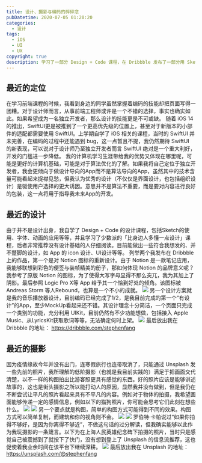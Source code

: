 ```yaml
---
title: 设计、摄影与编码的碎碎念
pubDatetime: 2020-07-05 01:20:20
categories:
  - 设计
tags:
  - iOS
  - UI
  - UX
copyright: true
description: 学习了一部分 Design + Code 课程，在 Dribbble 发布了一部分用 Sketch 设计的东西，加之十分喜欢 Notion 这款笔记应用，使得我产生了对于设计与编码的一些零碎的思考。Notion招聘的标准为“Designer Who Can Code”，我将其视为也是一种社会需求的反馈，相较于强调编码的能力，他们的团队更强调设计师的属性。随着应用程序的同质化越来越明显，优秀的设计、优秀的交互能够给用户带来耳目一新的体验，有时能够获得更好的回报。
---
```


<!--more-->

## 最近的定位

在学习前端课程的时候，我看到身边的同学虽然掌握着编码的技能却把页面写得一团糟。对于设计师而言，从事前端工程师或许是一个不错的选择，事实也确实如此。如果希望成为一名独立开发者，那么设计的技能更是不可或缺。
随着 iOS 14 的推出，SwiftUI更是被推到了一个更高优先级的位置上，甚至对于新版本的小部件的适配都需要使用 SwiftUI。上学期自学了 iOS 相关的课程，当时的 SwiftUI 并未完善，在编码的过程中还能遇到 bug，这一点暂且不提，我仍然期待 SwiftUI 的新表现，可以说对于设计师乃至独立开发者而言 SwiftUI 绝对是一个重大利好，开发的门槛进一步降低。
我的计算机学习生涯带给我的优势又体现在哪里呢，可能是更好的计算机基础，可能是对于算法优化的了解。如果我将自己定位于独立开发者，我会更倾向于做设计导向的App而不是算法导向的App，虽然其中的技术含量可能看起来捉襟见愁，但我认为优秀的设计（不仅仅是界面设计，也包括组织设计）是驱使用户选择的更大诱因。意思并不是算法不重要，而是要对内容进行良好的包装，这一点将用于指导我未来App的开发。

## 最近的设计

由于并不是设计出身，我自学了 Design + Code 的设计课程，包括Sketch的使用、字体、动画的应用等等，并且学习了少数派的「比身边人多懂一点设计」课程，后者非常推荐没有设计基础的人仔细阅读。目前能做出一些符合我想发的、并不蹩脚的设计，如 App 的 icon 设计、UI设计等等。
列举两个我发布在 Dribbble 上的作品，第一个是对 Notion 图标的重新设计。由于 Notion 是一款笔记应用，我能够联想到彩色的便签与装帧精美的册子，那如何体现 Notion 的品牌意义呢？我参考了原版 Notion 的图标，为了使得大写字母显得不那么突兀，我为其加上了阴影。最后参照 Logic Pro X等 App 给予其一个恰到好处的倾角。该图标被 Andreas Storm 等人Rebound，也算是一个不小的成就。
![](http://image.stephenfang.me/%E6%88%AA%E5%9B%BE2020-07-12%20at%2001.21.51.png)
另一个设计方案就是我的音乐播放器设计，目前编码已经完成了1/2，是我目前完成的第一个“有设计”的App，至少MockUp看起来还不错。其设计理念十分简洁，一个页面只完成一个类别的功能，充分利用 UIKit，目前仍然有不少功能想做，包括接入 Apple Music、从LyricsKit获取歌词等等，无法确定何时上架。
![](http://image.stephenfang.me/%E6%88%AA%E5%9B%BE2020-07-12%20at%2001.33.30.png)
最后放出我在 Dribbble 的地址： https://dribbble.com/stephenfang

## 最近的摄影

因为疫情缘故今年并没有出门，连寒假旅行也连带取消了，只能通过 Unsplash 发一些先前的照片，我所理解的低阶摄影（也就是我目前实践的）满足于把画面交代清楚，以不一样的构图拍出比游客照更具有感觉的东西。好的照片应该是能够讲述故事的，这也是街头摄影之所以能打动人的原因，显然我并没有做到，但是我仍在不断尝试让平凡的照片看起来具有不平凡的内容。例如对于物体的拍摄，我希望画面能够传递一定的感情信息，例如以下的猫狗照片，你可能会思考它们此刻在想些什么。
![](http://image.stephenfang.me/%E6%88%AA%E5%9B%BE2020-07-12%20at%2013.52.32.png)
![](http://image.stephenfang.me/%E6%88%AA%E5%9B%BE2020-07-12%20at%2013.54.52.png)
另一个要点就是构图，简单的构图方式可能得到不同的效果。构图方式可以简单复制，而建筑和你的视角则不会。
![](http://image.stephenfang.me/%E6%88%AA%E5%9B%BE2020-07-12%20at%2013.56.52.png)
![](http://image.stephenfang.me/%E6%88%AA%E5%9B%BE2020-07-12%20at%2013.59.12.png)
罗伯特·卡帕说过“如果你拍得不够好，是因为你离得不够近”，不做这句话的过分解读，但我确实能够以此作为我玩摄影的一条箴言。以下为在上海人民英雄纪念碑下拍摄的照片，当时只是感觉自己被震撼到了就按下了快门，没有想到登上了 Unsplash 的信息流推荐，这也促使着我业余时间在该平台下继续深耕。
![](http://image.stephenfang.me/%E6%88%AA%E5%9B%BE2020-07-12%20at%2014.00.55.png)
最后放出我在 Unsplash 的地址： https://unsplash.com/@stephenfang
